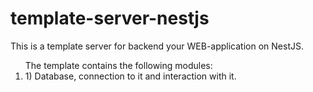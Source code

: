 # template-server-nestjs
This is a template server for backend your WEB-application on NestJS.

<ol> The template contains the following modules: 
  <li>1) Database, connection to it and interaction with it.</li>
</ol>
